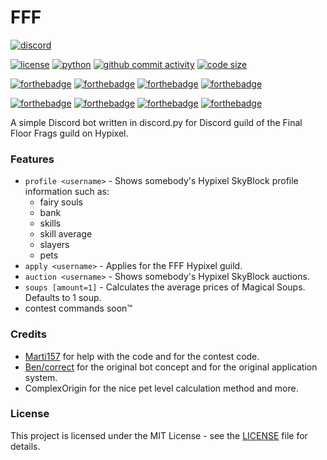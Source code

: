 # FFF
[![discord](https://img.shields.io/discord/654847187305365515?logo=discord&style=for-the-badge)](https://discord.gg/uv7SGvz)

[![license](https://img.shields.io/badge/license-MIT-green?style=for-the-badge)](LICENSE)
[![python](https://img.shields.io/badge/python-v3.8.2-blue?style=for-the-badge)](https://www.python.org/downloads/release/python-382/)
[![github commit activity](https://img.shields.io/github/commit-activity/y/Antonio32A/FFF?style=for-the-badge)](https://github.com/Antonio32A/FFF/commits)
[![code size](https://img.shields.io/github/languages/code-size/Antonio32A/FFF?style=for-the-badge)](https://github.com/Antonio32A/FFF)

[![forthebadge](https://forthebadge.com/images/badges/made-with-python.svg)](https://forthebadge.com)
[![forthebadge](https://forthebadge.com/images/badges/built-with-love.svg)](https://forthebadge.com)
[![forthebadge](https://forthebadge.com/images/badges/uses-badges.svg)](https://forthebadge.com)
[![forthebadge](https://forthebadge.com/images/badges/gluten-free.svg)](https://forthebadge.com)

[![forthebadge](https://forthebadge.com/images/badges/you-didnt-ask-for-this.svg)](https://forthebadge.com)
[![forthebadge](https://forthebadge.com/images/badges/mom-made-pizza-rolls.svg)](https://forthebadge.com)
[![forthebadge](https://forthebadge.com/images/badges/for-you.svg)](https://forthebadge.com)
[![forthebadge](https://forthebadge.com/images/badges/check-it-out.svg)](https://forthebadge.com)

A simple Discord bot written in discord.py for Discord guild of the Final Floor Frags guild on Hypixel.

### Features
- `profile <username>` - Shows somebody's Hypixel SkyBlock profile information such as:
    - fairy souls
    - bank
    - skills
    - skill average
    - slayers
    - pets
- `apply <username>` - Applies for the FFF Hypixel guild.
- `auction <username>` - Shows somebody's Hypixel SkyBlock auctions.
- `soups [amount=1]` - Calculates the average prices of Magical Soups. Defaults to 1 soup.
- contest commands soon™

### Credits
- [Marti157](https://github.com/marti157) for help with the code and for the contest code.
- [Ben/correct](https://github.com/Drug) for the original bot concept and for the original application system.
- ComplexOrigin for the nice pet level calculation method and more.

### License
This project is licensed under the MIT License - see the [LICENSE](LICENSE) file for details.
